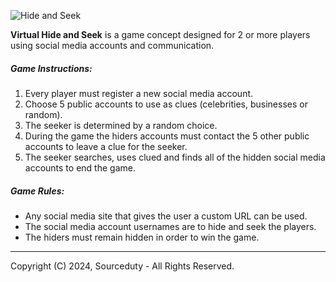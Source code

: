 ![Hide and Seek](https://github.com/sourceduty/Virtual_Hide_and_Seek/assets/123030236/c8f7c6dc-2037-424c-9282-238c02b9324e)

**Virtual Hide and Seek** is a game concept designed for 2 or more players using social media accounts and communication.

##### Game Instructions:

1. Every player must register a new social media account.
2. Choose 5 public accounts to use as clues (celebrities, businesses or random).
3. The seeker is determined by a random choice.
4. During the game the hiders accounts must contact the 5 other public accounts to leave a clue for the seeker.
5. The seeker searches, uses clued and finds all of the hidden social media accounts to end the game.

##### Game Rules:

- Any social media site that gives the user a custom URL can be used.
- The social media account usernames are to hide and seek the players.
- The hiders must remain hidden in order to win the game.

***
Copyright (C) 2024, Sourceduty - All Rights Reserved.
